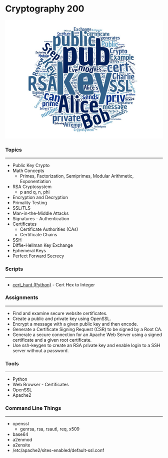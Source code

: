 # Cryptography 200

![alt text](../images/cry200wc.jpg "Aggregated From Lesson Files")


### Topics
------

* Public Key Crypto
* Math Concepts
    * Primes, Factorization, Semiprimes, Modular Arithmetic, Exponentiation
* RSA Cryptosystem
    * p and q, n, phi
* Encryption and Decryption
* Primality Testing
* SSL/TLS
* Man-in-the-Middle Attacks
* Signatures - Authentication
* Certificates
    * Certificate Authorities (CAs)
    * Certificate Chains
* SSH
* Diffie-Hellman Key Exchange
* Ephemeral Keys
* Perfect Forward Secrecy


### Scripts
-----
* [cert_hunt (Python)] - Cert Hex to Integer

[cert_hunt (Python)]: ./cert_hunt

### Assignments
------

* Find and examine secure website certificates.
* Create a public and private key using OpenSSL.
* Encrypt a message with a given public key and then encode.
* Generate a Certificate Signing Request (CSR) to be signed by a Root CA.
* Generate a secure connection for an Apache Web Server using a signed certificate and a given root certificate.
* Use ssh-keygen to create an RSA private key and enable login to a SSH server without a password.


### Tools
------

* Python
* Web Browser - Certificates
* OpenSSL
* Apache2


### Command Line Things
------

* openssl
    * genrsa, rsa, rsautl, req, x509
* base64
* a2enmod
* a2ensite
* /etc/apache2/sites-enabled/default-ssl.conf